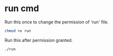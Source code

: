 # run cmd

Run this once to change the permission of 'run' file.

```zsh
chmod +x run
```

Run this after permission granted.

```zsh
./run
```
